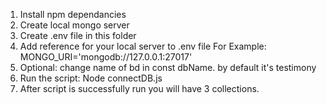 1. Install npm dependancies
2. Create local mongo server
3. Create .env file in this folder
4. Add reference for your local server to .env file
For Example: MONGO_URI='mongodb://127.0.0.1:27017'
5. Optional: change name of bd in const dbName. by default it's testimony 
6. Run the script:
Node connectDB.js
7. After script is successfully run you will have 3 collections.

